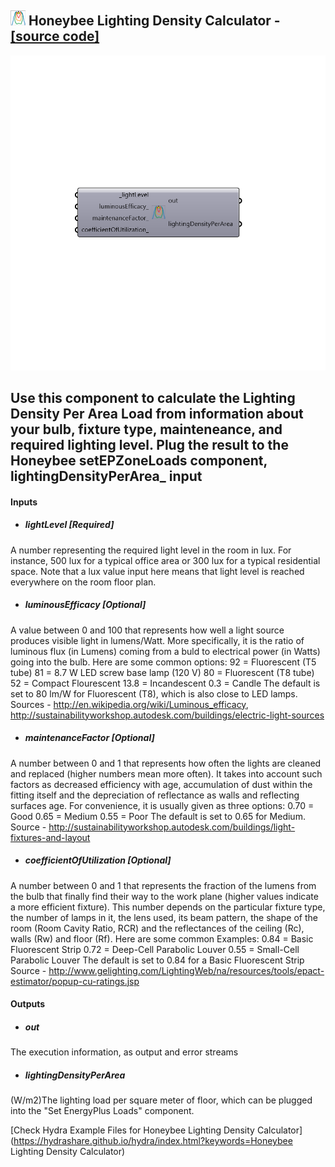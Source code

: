 ## ![](../../images/icons/Honeybee_Lighting_Density_Calculator.png) Honeybee Lighting Density Calculator - [[source code]](https://github.com/ladybug-tools/honeybee-legacy/tree/master/src/Honeybee%20Lighting%20Density%20Calculator.py)

![](../../images/components/Honeybee_Lighting_Density_Calculator.png)

Use this component to calculate the Lighting Density Per Area Load from information about your bulb, fixture type, mainteneance, and required lighting level.
 Plug the result to the Honeybee setEPZoneLoads component, lightingDensityPerArea_ input
 -
 

#### Inputs
* ##### lightLevel [Required]
A number representing the required light level in the room in lux. For instance, 500 lux for a typical office area or 300 lux for a typical residential space. Note that a lux value input here means that light level is reached everywhere on the room floor plan.
* ##### luminousEfficacy [Optional]
A value between 0 and 100 that represents how well a light source produces visible light in lumens/Watt. More specifically, it is the ratio of luminous flux (in Lumens) coming from a buld to electrical power (in Watts) going into the bulb. Here are some common options:
 92 = Fluorescent (T5 tube)
 81 = 8.7 W LED screw base lamp (120 V)
 80 = Fluorescent (T8 tube)
 52 = Compact Flourescent
 13.8 = Incandescent
 0.3 = Candle
 The default is set to 80 lm/W for Fluorescent (T8), which is also close to LED lamps.
 Sources - http://en.wikipedia.org/wiki/Luminous_efficacy, http://sustainabilityworkshop.autodesk.com/buildings/electric-light-sources
* ##### maintenanceFactor [Optional]
A number between 0 and 1 that represents how often the lights are cleaned and replaced (higher numbers mean more often). It takes into account such factors as decreased efficiency with age, accumulation of dust within the fitting itself and the depreciation of reflectance as walls and reflecting surfaces age. 
 For convenience, it is usually given as three options:
 0.70 = Good
 0.65 = Medium
 0.55 = Poor
 The default is set to 0.65 for Medium.
 Source - http://sustainabilityworkshop.autodesk.com/buildings/light-fixtures-and-layout
* ##### coefficientOfUtilization [Optional]
A number between 0 and 1 that represents the fraction of the lumens from the bulb that finally find their way to the work plane (higher values indicate a more efficient fixture). This number depends on the particular fixture type, the number of lamps in it, the lens used, its beam pattern, the shape of the room (Room Cavity Ratio, RCR) and the reflectances of the ceiling (Rc), walls (Rw) and floor (Rf).
 Here are some common Examples:
 0.84 = Basic Fluorescent Strip
 0.72 = Deep-Cell Parabolic Louver
 0.55 = Small-Cell Parabolic Louver
 The default is set to 0.84 for a Basic Fluorescent Strip
 Source - http://www.gelighting.com/LightingWeb/na/resources/tools/epact-estimator/popup-cu-ratings.jsp

#### Outputs
* ##### out
The execution information, as output and error streams
* ##### lightingDensityPerArea
(W/m2)The lighting load per square meter of floor, which can be plugged into the "Set EnergyPlus Loads" component.


[Check Hydra Example Files for Honeybee Lighting Density Calculator](https://hydrashare.github.io/hydra/index.html?keywords=Honeybee Lighting Density Calculator)